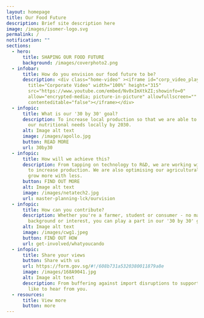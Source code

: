 ```yaml
---
layout: homepage
title: Our Food Future
description: Brief site description here
image: /images/isomer-logo.svg
permalink: /
notification: ""
sections:
  - hero:
      title: SHAPING OUR FOOD FUTURE
      background: /images/coverphoto2.png
  - infobar:
      title: How do you envision our food future to be?
      description: <div class="home-video" ><iframe id="corp_video_player"
        title="Corporate Video" width="100%" height="315"
        src="https://www.youtube.com/embed/Nv0xImXtkZI;showinfo=0"
        allow="encrypted-media; picture-in-picture" allowfullscreen=""
        contenteditable="false"></iframe></div>
  - infopic:
      title: What is our '30 by 30' goal?
      description: To increase local production so that we are able to produce 30% of
        our nutritional needs locally by 2030.
      alt: Image alt text
      image: /images/apollo.jpg
      button: READ MORE
      url: 30by30
  - infopic:
      title: How will we achieve this?
      description: From tapping on technology to R&D, we are working with the industry
        to increase production. We are also optimising our agricultural land to
        grow more with less.
      button: FIND OUT MORE
      alt: Image alt text
      image: /images/netatech2.jpg
      url: master-planning-lck/ourvision
  - infopic:
      title: How can you contribute?
      description: Whether you're a farmer, student or consumer - no matter your
        background or interest, you can play a part in our '30 by 30' goal.
      alt: Image alt text
      image: /images/cwg1.jpeg
      button: FIND OUT HOW
      url: get-involved/whatyoucando
  - infopic:
      title: Share your views
      button: Share with us
      url: https://form.gov.sg/#!/608b731a5320380011879a8e
      image: /images/168A9041.jpg
      alt: Image alt text
      description: From buffering against import disruptions to supporting local, we'd
        like to hear from you.
  - resources:
      title: View more
      button: more
---
```

